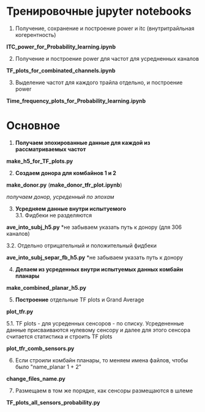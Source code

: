 # Тренировочные jupyter notebooks

1. Получение, сохранение и построение power и itc (внутритрайльная когерентность)

**ITC_power_for_Probability_learning.ipynb**

2. Получение и построение power для частот для усредненных каналов

**TF_plots_for_combinated_channels.ipynb**

3. Выделение частот для каждого трайла отдельно, и построение power

**Time_frequency_plots_for_Probability_learning.ipynb**

# Основное
1.  **Получаем эпохированные данные для каждой из рассматриваемых частот**

**make_h5_for_TF_plots.py**

2. **Создаем донора для комбайнов 1 и 2**  

**make_donor.py**
(**make_donor_tfr_plot.ipynb**)

*получаем донор, усреденный по эпохам*

3. **Усредняем данные внутри испытуемого**  
3.1. Фидбеки не разделяются

**ave_into_subj_h5.py**
*не забываем указать путь к донору (для 306 каналов)

3.2. Отдельно отрицательный и положительный фидбеки

**ave_into_subj_separ_fb_h5.py**
*не забываем указать путь к донору

4. **Делаем из усреденных внутри испытуемых данных комбайн планары**

**make_combined_planar_h5.py**

5. **Построениe** отдельные TF plots и Grand Average

**plot_tfr.py**

5.1. TF plots - для усреденных сенсоров - по списку. Усредененные данные присваиваются нулевому сенсору и далее для этого сенсора считается статистика и строить TF plots  

**plot_tfr_comb_sensors.py**

6. Если строили комбайн планары, то меняем имена файлов, чтобы было "name_planar 1 + 2"

**change_files_name.py**

7. Размещаем в том же порядке, как сенсоры размещаются в шлеме

**TF_plots_all_sensors_probability.py**
